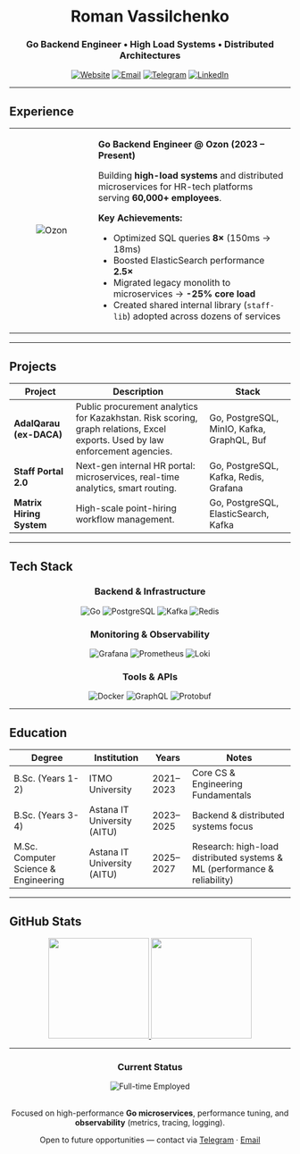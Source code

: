 <div align="center">

# Roman Vassilchenko

### Go Backend Engineer • High Load Systems • Distributed Architectures

[![Website](https://img.shields.io/badge/Website-romanv.dev-00ADD8?style=for-the-badge&logoColor=white)](https://romanv.dev)
[![Email](https://img.shields.io/badge/Email-Contact-EA4335?style=for-the-badge&logoColor=white)](mailto:roman.vassilchenko.work@gmail.com)
[![Telegram](https://img.shields.io/badge/Telegram-@Roman__Vassilchenko-26A5E4?style=for-the-badge&logoColor=white)](https://t.me/Roman_Vassilchenko)
[![LinkedIn](https://img.shields.io/badge/LinkedIn-rovassilchenko-0A66C2?style=for-the-badge&logoColor=white)](https://www.linkedin.com/in/rovassilchenko/)

</div>

---

## Experience

<table>
<tr>
<td width="30%" align="center">
<img src="https://img.shields.io/badge/Go_Developer-Ozon-00ADD8?style=for-the-badge&logo=go&logoColor=white" alt="Ozon">
</td>
<td width="70%">

**Go Backend Engineer @ Ozon (2023 – Present)**

Building **high-load systems** and distributed microservices for HR-tech platforms serving **60,000+ employees**.

**Key Achievements:**

- Optimized SQL queries **8×** (150ms → 18ms)
- Boosted ElasticSearch performance **2.5×**
- Migrated legacy monolith to microservices → **-25% core load**
- Created shared internal library (`staff-lib`) adopted across dozens of services

</td>
</tr>
</table>

---

## Projects

| Project                  | Description                                                                                                                  | Stack                                      |
| ------------------------ | ---------------------------------------------------------------------------------------------------------------------------- | ------------------------------------------ |
| **AdalQarau (ex-DACA)**  | Public procurement analytics for Kazakhstan. Risk scoring, graph relations, Excel exports. Used by law enforcement agencies. | Go, PostgreSQL, MinIO, Kafka, GraphQL, Buf |
| **Staff Portal 2.0**     | Next-gen internal HR portal: microservices, real-time analytics, smart routing.                                              | Go, PostgreSQL, Kafka, Redis, Grafana      |
| **Matrix Hiring System** | High-scale point-hiring workflow management.                                                                                 | Go, PostgreSQL, ElasticSearch, Kafka       |

---

## Tech Stack

<div align="center">

### Backend & Infrastructure

![Go](https://img.shields.io/badge/Go-00ADD8?style=for-the-badge&logo=go&logoColor=white)
![PostgreSQL](https://img.shields.io/badge/PostgreSQL-336791?style=for-the-badge&logo=postgresql&logoColor=white)
![Kafka](https://img.shields.io/badge/Apache_Kafka-231F20?style=for-the-badge&logo=apache-kafka&logoColor=white)
![Redis](https://img.shields.io/badge/Redis-DC382D?style=for-the-badge&logo=redis&logoColor=white)

### Monitoring & Observability

![Grafana](https://img.shields.io/badge/Grafana-F46800?style=for-the-badge&logo=grafana&logoColor=white)
![Prometheus](https://img.shields.io/badge/Prometheus-E6522C?style=for-the-badge&logo=prometheus&logoColor=white)
![Loki](https://img.shields.io/badge/Loki-00B74A?style=for-the-badge&logo=grafana&logoColor=white)

### Tools & APIs

![Docker](https://img.shields.io/badge/Docker-2496ED?style=for-the-badge&logo=docker&logoColor=white)
![GraphQL](https://img.shields.io/badge/GraphQL-E10098?style=for-the-badge&logo=graphql&logoColor=white)
![Protobuf](https://img.shields.io/badge/Protobuf-FFCA28?style=for-the-badge&logo=google&logoColor=white)

</div>

---

## Education

| Degree                               | Institution                 | Years     | Notes                                                                    |
| ------------------------------------ | --------------------------- | --------- | ------------------------------------------------------------------------ |
| B.Sc. (Years 1-2)                    | ITMO University             | 2021–2023 | Core CS & Engineering Fundamentals                                       |
| B.Sc. (Years 3-4)                    | Astana IT University (AITU) | 2023–2025 | Backend & distributed systems focus                                      |
| M.Sc. Computer Science & Engineering | Astana IT University (AITU) | 2025–2027 | Research: high-load distributed systems & ML (performance & reliability) |

---

## GitHub Stats

<div align="center">

<a href="https://github.com/RomanVassilchenko">
  <img height="180em" src="https://github-readme-stats.vercel.app/api?username=RomanVassilchenko&show_icons=true&theme=default&count_private=true&hide_border=true&hide_title=true" />
  <img height="180em" src="https://github-readme-streak-stats.herokuapp.com/?user=RomanVassilchenko&hide_border=true&theme=default" />
</a>

</div>

---

<div align="center">

### Current Status

<img src="https://img.shields.io/badge/Status-Full--time_Employed-0A66C2?style=for-the-badge" alt="Full-time Employed">
<br><br>

Focused on high-performance **Go microservices**, performance tuning, and **observability** (metrics, tracing, logging).

Open to future opportunities — contact via <a href="https://t.me/Roman_Vassilchenko">Telegram</a> · <a href="mailto:roman.vassilchenko.work@gmail.com">Email</a>

</div>
